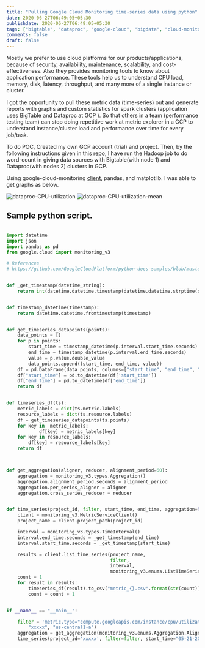 ```yaml
---
title: "Pulling Google Cloud Monitoring time-series data using python"
date: 2020-06-27T06:49:05+05:30
publishdate: 2020-06-27T06:49:05+05:30
tags: ["bigtable", "dataproc", "google-cloud", "bigdata", "cloud-monitoring", "GCP-Monitoring"]
comments: false
draft: false
---
```

Mostly we prefer to use cloud platforms for our products/applications, because of security, availability, maintenance, scalability, and cost-effectiveness. Also they provides monitoring tools to know about application performance. These tools help us to understand CPU load, memory, disk, latency,  throughput, and many more of a single instance or cluster. 

<!--more--> 

I got the opportunity to pull these metric data (time-series) out and generate reports with graphs and custom statistics for spark clusters (application uses BigTable and Dataproc at GCP ). So that others in a team (performance testing team) can stop doing repetitive work at metric explorer in a GCP to understand instance/cluster load and performance over time for every job/task.

To do POC, Created my own GCP account (trial) and project. Then, by the following instructions given in this [repo](https://github.com/pallaviramicetty/cloud-bigtable-examples/tree/master/java/dataproc-wordcount), I have run the Hadoop job to do word-count in giving data sources with Bigtable(with node 1) and Dataproc(with nodes 2) clusters in GCP. 

Using google-cloud-monitoring [client](https://googleapis.dev/python/monitoring/latest/gapic/v3/api.html), pandas, and matplotlib. I was able to get graphs as below.

![dataproc-CPU-utilization](cpu_utilization_graphs_1.png)
![dataproc-CPU-utilization-mean](cpu_utilization_graphs_2.png)
 





## Sample python script. 



```python

import datetime
import json
import pandas as pd
from google.cloud import monitoring_v3

# References
# https://github.com/GoogleCloudPlatform/python-docs-samples/blob/master/monitoring/api/v3/cloud-client/snippets.py


def _get_timestamp(datetime_string):
    return int(datetime.datetime.timestamp(datetime.datetime.strptime(datetime_string, "%m-%d-%Y %H:%M:%S")))


def timestamp_datetime(timestamp):
    return datetime.datetime.fromtimestamp(timestamp)


def get_timeseries_datapoints(points):
    data_points = []
    for p in points:
        start_time = timestamp_datetime(p.interval.start_time.seconds)
        end_time = timestamp_datetime(p.interval.end_time.seconds)
        value = p.value.double_value
        data_points.append((start_time, end_time, value))
    df = pd.DataFrame(data_points, columns=["start_time", "end_time", "value"])
    df["start_time"] = pd.to_datetime(df['start_time'])
    df["end_time"] = pd.to_datetime(df['end_time'])
    return df


def timeseries_df(ts):
    metric_labels = dict(ts.metric.labels)
    resource_labels = dict(ts.resource.labels)
    df = get_timeseries_datapoints(ts.points)
    for key in  metric_labels:
            df[key] = metric_labels[key]
    for key in resource_labels:
        df[key] = resource_labels[key]
    return df



def get_aggregation(aligner, reducer, alignment_period=60):
    aggregation = monitoring_v3.types.Aggregation()
    aggregation.alignment_period.seconds = alignment_period
    aggregation.per_series_aligner = aligner
    aggregation.cross_series_reducer = reducer


def time_series(project_id, filter, start_time, end_time, aggregation=None):
    client = monitoring_v3.MetricServiceClient()
    project_name = client.project_path(project_id)

    interval = monitoring_v3.types.TimeInterval()
    interval.end_time.seconds = _get_timestamp(end_time)
    interval.start_time.seconds = _get_timestamp(start_time)

    results = client.list_time_series(project_name,
                                      filter,
                                      interval,
                                      monitoring_v3.enums.ListTimeSeriesRequest.TimeSeriesView.HEADERS, aggregation)
    count = 1
    for result in results:
        timeseries_df(result).to_csv("metric_{}.csv".format(str(count)), index=False)
        count = count + 1


if __name__ == "__main__":

    filter = 'metric.type="compute.googleapis.com/instance/cpu/utilization" resource.type="gce_instance" resource.label.instance_id="{}" resource.label.zone="{}"'.format(
        "xxxxx", "us-central1-a")
    aggregation = get_aggregation(monitoring_v3.enums.Aggregation.Aligner.ALIGN_MEAN, monitoring_v3.enums.Aggregation.Reducer.REDUCE_SUM)
    time_series(project_id='xxxxx', filter=filter, start_time="05-21-2020 06:23:00", end_time="05-21-2020 08:11:08", aggregation=aggregation)


```
